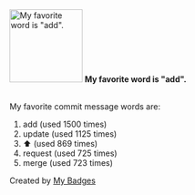 <img src="https://my-badges.github.io/my-badges/favorite-word.png" alt="My favorite word is &quot;add&quot;." title="My favorite word is &quot;add&quot;." width="128">
<strong>My favorite word is &quot;add&quot;.</strong>
<br><br>

My favorite commit message words are:

1. add (used 1500 times)
2. update (used 1125 times)
3. :arrow_up: (used 869 times)
4. request (used 725 times)
5. merge (used 723 times)


Created by <a href="https://github.com/my-badges/my-badges">My Badges</a>
